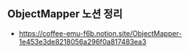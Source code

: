 ## ObjectMapper 노션 정리
- https://coffee-emu-f6b.notion.site/ObjectMapper-1e453e3de8218056a296f0a817483ea3
